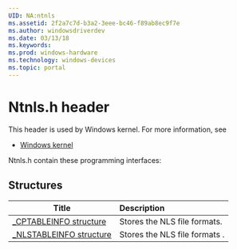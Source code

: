 ```yaml
---
UID: NA:ntnls
ms.assetid: 2f2a7c7d-b3a2-3eee-bc46-f89ab8ec9f7e
ms.author: windowsdriverdev
ms.date: 03/13/18
ms.keywords: 
ms.prod: windows-hardware
ms.technology: windows-devices
ms.topic: portal
---
```


# Ntnls.h header



This header is used by Windows kernel. For more information, see
- [Windows kernel](../_kernel/index.md)

Ntnls.h contain these programming interfaces:


## Structures

| Title   | Description   |
| ---- |:---- |
| [_CPTABLEINFO structure](ns-ntnls-_cptableinfo.md) | Stores the NLS file formats. |
| [_NLSTABLEINFO structure](ns-ntnls-_nlstableinfo.md) | Stores the NLS file formats . |
